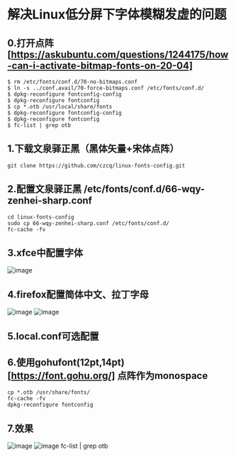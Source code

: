 # 解决Linux低分屏下字体模糊发虚的问题
## 0.打开点阵[https://askubuntu.com/questions/1244175/how-can-i-activate-bitmap-fonts-on-20-04]
```
$ rm /etc/fonts/conf.d/70-no-bitmaps.conf
$ ln -s ../conf.avail/70-force-bitmaps.conf /etc/fonts/conf.d/
$ dpkg-reconfigure fontconfig-config
$ dpkg-reconfigure fontconfig
$ cp *.otb /usr/local/share/fonts
$ dpkg-reconfigure fontconfig-config
$ dpkg-reconfigure fontconfig
$ fc-list | grep otb
```
## 1.下载文泉驿正黑（黑体矢量+宋体点阵）
```
git clone https://github.com/czcq/linux-fonts-config.git
```
## 2.配置文泉驿正黑 /etc/fonts/conf.d/66-wqy-zenhei-sharp.conf
```
cd linux-fonts-config
sudo cp 66-wqy-zenhei-sharp.conf /etc/fonts/conf.d/
fc-cache -fv
```
## 3.xfce中配置字体
![image](https://user-images.githubusercontent.com/16433413/118372669-66b1d200-b5e5-11eb-9eaa-767d88f3c4f1.png)

## 4.firefox配置简体中文、拉丁字母
![image](https://user-images.githubusercontent.com/16433413/118372372-e6d73800-b5e3-11eb-83c0-4dc61099e51b.png)
![image](https://user-images.githubusercontent.com/16433413/118372396-fa829e80-b5e3-11eb-8843-180ab4d5fef9.png)
## 5.local.conf可选配置


## 6.使用gohufont(12pt,14pt)[https://font.gohu.org/] 点阵作为monospace
```
cp *.otb /usr/share/fonts/
fc-cache -fv
dpkg-reconfigure fontconfig
```

## 7.效果
![image](https://user-images.githubusercontent.com/16433413/118372844-1dae4d80-b5e6-11eb-80c7-b6a8177f1595.png)
![image](https://user-images.githubusercontent.com/16433413/118372901-6403ac80-b5e6-11eb-96b7-6593fe5fa3d7.png)
fc-list | grep otb

